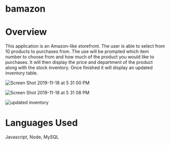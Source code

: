 # bamazon

# Overview

This application is an Amazon-like storefront. The user is able to select from 10 products to purchases from. The use will be prompted which item number to choose from and how much of the product you would like to purchases. It will then display the price and department of the product along with the stock inventory. Once finished it will display an updated inventory table.

![Screen Shot 2019-11-18 at 5 31 00 PM](https://user-images.githubusercontent.com/53798886/69099856-d1527380-0a29-11ea-811f-8bfd2371253e.png)

![Screen Shot 2019-11-18 at 5 31 08 PM](https://user-images.githubusercontent.com/53798886/69099857-d1527380-0a29-11ea-9bc7-74798a270f8f.png)

![updated inventory](https://user-images.githubusercontent.com/53798886/69099858-d1527380-0a29-11ea-85de-90eb3eaf79c4.png)


# Languages Used
Javascript, Node, MySQL
